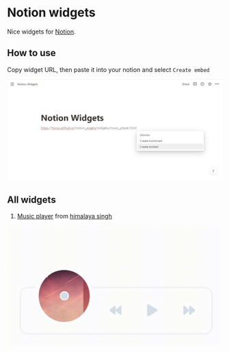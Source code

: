 # Notion widgets

Nice widgets for [Notion](https://notion.so).

<!-- 👉 https://tiiyuu.github.io/notion_wigets/ -->

## How to use

Copy widget URL, then paste it into your notion and select `Create embed`

<img src="https://github.com/tiiyuu/notion_wigets/blob/main/assets/img/how_to_use.png" alt="how_to_use"/>

## All widgets

1. [Music player](https://tiiyuu.github.io/notion_wigets/widgets/music_player.html) from [himalaya singh](https://github.com/himalayasingh/music-player-1)

<img src="https://github.com/tiiyuu/notion_wigets/blob/main/assets/img/cover/music_player.gif" alt="music payer"/>
